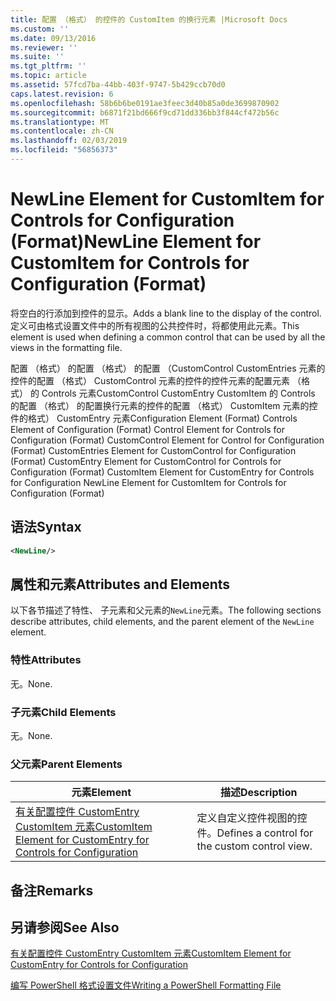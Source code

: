 ```yaml
---
title: 配置 （格式） 的控件的 CustomItem 的换行元素 |Microsoft Docs
ms.custom: ''
ms.date: 09/13/2016
ms.reviewer: ''
ms.suite: ''
ms.tgt_pltfrm: ''
ms.topic: article
ms.assetid: 57fcd7ba-44bb-403f-9747-5b429ccb70d0
caps.latest.revision: 6
ms.openlocfilehash: 58b6b6be0191ae3feec3d40b85a0de3699870902
ms.sourcegitcommit: b6871f21bd666f9cd71dd336bb3f844cf472b56c
ms.translationtype: MT
ms.contentlocale: zh-CN
ms.lasthandoff: 02/03/2019
ms.locfileid: "56856373"
---
```

# <a name="newline-element-for-customitem-for-controls-for-configuration-format"></a><span data-ttu-id="53fb2-102">NewLine Element for CustomItem for Controls for Configuration (Format)</span><span class="sxs-lookup"><span data-stu-id="53fb2-102">NewLine Element for CustomItem for Controls for Configuration (Format)</span></span>

<span data-ttu-id="53fb2-103">将空白的行添加到控件的显示。</span><span class="sxs-lookup"><span data-stu-id="53fb2-103">Adds a blank line to the display of the control.</span></span> <span data-ttu-id="53fb2-104">定义可由格式设置文件中的所有视图的公共控件时，将都使用此元素。</span><span class="sxs-lookup"><span data-stu-id="53fb2-104">This element is used when defining a common control that can be used by all the views in the formatting file.</span></span>

<span data-ttu-id="53fb2-105">配置 （格式） 的配置 （格式） 的配置 （CustomControl CustomEntries 元素的控件的配置 （格式） CustomControl 元素的控件的控件元素的配置元素 （格式） 的 Controls 元素CustomControl CustomEntry CustomItem 的 Controls 的配置 （格式） 的配置换行元素的控件的配置 （格式） CustomItem 元素的控件的格式） CustomEntry 元素</span><span class="sxs-lookup"><span data-stu-id="53fb2-105">Configuration Element (Format) Controls Element of Configuration (Format) Control Element for Controls for Configuration (Format) CustomControl Element for Control for Configuration (Format) CustomEntries Element for CustomControl for Configuration (Format) CustomEntry Element for CustomControl for Controls for Configuration (Format) CustomItem Element for CustomEntry for Controls for Configuration NewLine Element for CustomItem for Controls for Configuration (Format)</span></span>

## <a name="syntax"></a><span data-ttu-id="53fb2-106">语法</span><span class="sxs-lookup"><span data-stu-id="53fb2-106">Syntax</span></span>

```xml
<NewLine/>
```

## <a name="attributes-and-elements"></a><span data-ttu-id="53fb2-107">属性和元素</span><span class="sxs-lookup"><span data-stu-id="53fb2-107">Attributes and Elements</span></span>

<span data-ttu-id="53fb2-108">以下各节描述了特性、 子元素和父元素的`NewLine`元素。</span><span class="sxs-lookup"><span data-stu-id="53fb2-108">The following sections describe attributes, child elements, and the parent element of the `NewLine` element.</span></span>

### <a name="attributes"></a><span data-ttu-id="53fb2-109">特性</span><span class="sxs-lookup"><span data-stu-id="53fb2-109">Attributes</span></span>

<span data-ttu-id="53fb2-110">无。</span><span class="sxs-lookup"><span data-stu-id="53fb2-110">None.</span></span>

### <a name="child-elements"></a><span data-ttu-id="53fb2-111">子元素</span><span class="sxs-lookup"><span data-stu-id="53fb2-111">Child Elements</span></span>

<span data-ttu-id="53fb2-112">无。</span><span class="sxs-lookup"><span data-stu-id="53fb2-112">None.</span></span>

### <a name="parent-elements"></a><span data-ttu-id="53fb2-113">父元素</span><span class="sxs-lookup"><span data-stu-id="53fb2-113">Parent Elements</span></span>

|<span data-ttu-id="53fb2-114">元素</span><span class="sxs-lookup"><span data-stu-id="53fb2-114">Element</span></span>|<span data-ttu-id="53fb2-115">描述</span><span class="sxs-lookup"><span data-stu-id="53fb2-115">Description</span></span>|
|-------------|-----------------|
|[<span data-ttu-id="53fb2-116">有关配置控件 CustomEntry CustomItem 元素</span><span class="sxs-lookup"><span data-stu-id="53fb2-116">CustomItem Element for CustomEntry for Controls for Configuration</span></span>](./customitem-element-for-customentry-for-controls-for-configuration-format.md)|<span data-ttu-id="53fb2-117">定义自定义控件视图的控件。</span><span class="sxs-lookup"><span data-stu-id="53fb2-117">Defines a control for the custom control view.</span></span>|

## <a name="remarks"></a><span data-ttu-id="53fb2-118">备注</span><span class="sxs-lookup"><span data-stu-id="53fb2-118">Remarks</span></span>

## <a name="see-also"></a><span data-ttu-id="53fb2-119">另请参阅</span><span class="sxs-lookup"><span data-stu-id="53fb2-119">See Also</span></span>

[<span data-ttu-id="53fb2-120">有关配置控件 CustomEntry CustomItem 元素</span><span class="sxs-lookup"><span data-stu-id="53fb2-120">CustomItem Element for CustomEntry for Controls for Configuration</span></span>](./customitem-element-for-customentry-for-controls-for-configuration-format.md)

[<span data-ttu-id="53fb2-121">编写 PowerShell 格式设置文件</span><span class="sxs-lookup"><span data-stu-id="53fb2-121">Writing a PowerShell Formatting File</span></span>](./writing-a-powershell-formatting-file.md)
